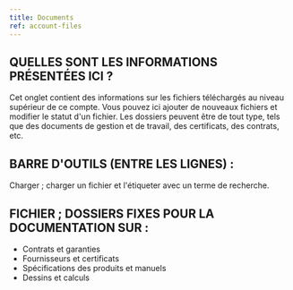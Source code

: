 ```yaml
---
title: Documents
ref: account-files
---
```


## QUELLES SONT LES INFORMATIONS PRÉSENTÉES ICI ?
Cet onglet contient des informations sur les fichiers téléchargés au niveau supérieur de ce compte. Vous pouvez ici ajouter de nouveaux fichiers et modifier le statut d'un fichier. Les dossiers peuvent être de tout type, tels que des documents de gestion et de travail, des certificats, des contrats, etc.

## BARRE D'OUTILS (ENTRE LES LIGNES) :
Charger ; charger un fichier et l'étiqueter avec un terme de recherche.

## FICHIER ; DOSSIERS FIXES POUR LA DOCUMENTATION SUR :
- Contrats et garanties
- Fournisseurs et certificats
- Spécifications des produits et manuels
- Dessins et calculs
